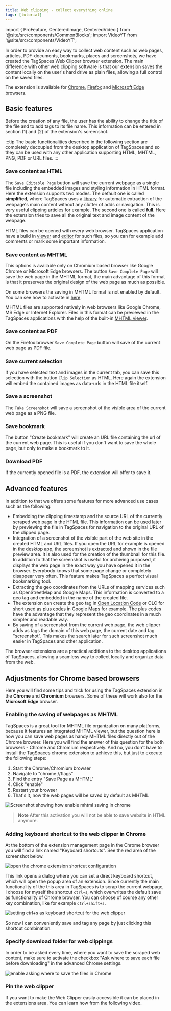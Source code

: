 ```yaml
---
title: Web clipping - collect everything online
tags: [tutorial]
---
```


import { ProFeature, CenteredImage, CenteredVideo } from '@site/src/components/CommonBlocks';
import VideoYT from '@site/src/components/VideoYT';

In order to provide an easy way to collect web content such as web pages, articles, PDF-documents, bookmarks, places and screenshots, we have created the TagSpaces Web Clipper browser extension. The main difference with other web clipping software is that our extension saves the content locally on the user's hard drive as plain files, allowing a full control on the saved files.

The extension is available for [Chrome](https://chrome.google.com/webstore/detail/tagspaces-web-clipper/ldalmgifdlgpiiadeccbcjojljeanhjk), [Firefox](https://addons.mozilla.org/en-US/firefox/addon/tagspaces/) and [Microsoft Edge](https://microsoftedge.microsoft.com/addons/detail/tagspaces-web-clipper/dinjgbhjngaockabnagbonbfinanjpdn) browsers.

<VideoYT
    youtubeId="lUVoa8tAr6U"
    title="TagSpaces Web Clipper Introduction Video"
    posterUrl="/media/videos/tagspaces-webclipper-screenshot-yt-video.png"
    height={550}
  />

## Basic features

Before the creation of any file, the user has the ability to change the title of the file and to add tags to its file name. This information can be entered in section (1) and (2) of the extension's screenshot.

<CenteredImage
    caption="A screenshot showing the web clipper in action"
    src="/media/tagspaces-webclipper.png"
    maxWidth="550px"
    showCaption
  />

:::tip
The basic functionalities described in the following section are completely decoupled from the desktop application of TagSpaces and so they can be used with any other application supporting HTML, MHTML, PNG, PDF or URL files.
:::

### Save content as HTML

The `Save Editable Page` button will save the current webpage as a single file including the embedded images and styling information in HTML format. Here the extension supports two modes. The default one is called **simplified**, where TagSpaces uses a [library](https://github.com/mozilla/readability) for automatic extraction of the webpage's main content without any clutter of adds or navigation. This is very useful clipping articles for example. The second one is called **full**. Here the extension tries to save all the original text and image content of the webpage.

HTML files can be opened with every web browser. TagSpaces application have a build in [viewer](/extensions/html-viewer) and [editor](/extensions/html-editor) for such files, so you can for example add comments or mark some important information.

### Save content as MHTML

This options is available only on Chromium based browser like Google Chrome or Microsoft Edge browsers. The button `Save Complete Page` will save the web page in the MHTML format, the main advantage of this format is that it preserves the original design of the web page as much as possible.

On some browsers the saving in MHTML format is not enabled by default. You can see how to activate in [here](#enabling-the-saving-of-webpages-as-mhtml).

MHTML files are supported natively in web browsers like Google Chrome, MS Edge or Internet Explorer. Files in this format can be previewed in the TagSpaces applications with the help of the built-in [MHTML viewer](/extensions/mhtml-viewer).

### Save content as PDF

On the Firefox browser `Save Complete Page` button will save of the current web page as PDF file.

### Save current selection

If you have selected text and images in the current tab, you can save this selection with the button `Clip Selection` as HTML. Here again the extension will embed the contained images as data-urls in the HTML file itself.

### Save a screenshot

The `Take Screenshot` will save a screenshot of the visible area of the current web page as a PNG file.

### Save bookmark

The button "Create bookmark" will create an URL file containing the url of the current web page. This is useful if you don't want to save the whole page, but only to make a bookmark to it.

### Download PDF

If the currently opened file is a PDF, the extension will offer to save it.

## Advanced features

In addition to that we offers some features for more advanced use cases such as the following:

- Embedding the clipping timestamp and the source URL of the currently scraped web page in the HTML file. This information can be used later by previewing the file in TagSpaces for navigation to the original URL of the clipped page.
- Integration of a screenshot of the visible part of the web site in the created HTML and URL files. If you open the URL for example is opened in the desktop app, the screenshot is extracted and shown in the file preview area. It is also used for the creation of the thumbnail for this file. In addition to that the screenshot is useful for archiving purposed, it displays the web page in the exact way you have opened it in the browser. Everybody knows that some page change or completely disappear very often. This feature makes TagSpaces a perfect visual bookmarking tool.
- Extracting the geo coordinates from the URLs of mapping services such as OpenStreetMap and Google Maps. This information is converted to a geo tag and embedded in the name of the created file.
- The extension can create the geo tag in [Open Location Code](https://github.com/google/open-location-code) or OLC for short used as [plus codes](https://plus.codes/) in Google Maps for example. The plus codes have the advantage that they represent the geo coordinates in a much simpler and readable way.
- By saving of a screenshot from the current web page, the web clipper adds as tags the domain of this web page, the current date and tag "screenshot". This makes the search later for such screenshot much easier in TagSpaces and other application.

<CenteredImage
    caption="A screenshot showing the extracted geo location as Plus Code"
    src="/media/tagspaces-webclipper-olc.png"
    showCaption
  />

The browser extensions are a practical additions to the desktop applications of TagSpaces, allowing a seamless way to collect locally and organize data from the web.

## Adjustments for Chrome based browsers

Here you will find some tips and trick for using the TagSpaces extension in the **Chrome** and **Chromium** browsers. Some of these will work also for the **Microsoft Edge** browser.

### Enabling the saving of webpages as MHTML

TagSpaces is a great tool for MHTML file organization on many platforms, because it features an integrated MHTML viewer, but the question here is how you can save web pages as handy MHTML files directly out of the Chrome browser. Here you will find the answer of this question for the both browsers - Chrome and Chromium respectively. And no, you don't have to install the TagSpaces chrome extension to achieve this, but just to execute the following steps:

1. Start the Chrome/Chromium browser
2. Navigate to "chrome://flags"
3. Find the entry "Save Page as MHTML"
4. Click "enable"
5. Restart your browser
6. That's it, now the web pages will be saved by default as MHTML

![Screenshot showing how enable mhtml saving in chrome](/media/enable--mhtml-saving-chrome.png)

> **Note** After this activation you will not be able to save website in HTML anymore.

### Adding keyboard shortcut to the web clipper in Chrome

At the bottom of the extension management page in the Chrome browser you will find a link named "Keyboard shortcuts". See the red area of the screenshot below.

![open the chrome extension shortcut configuration](/media/chrome-shortcuts-config.png)

This link opens a dialog where you can set a direct keyboard shortcut, which will open the popup area of an extension. Since currently the main functionality of the this area in TagSpaces is to scrap the current webpage, I choose for myself the shortcut `ctrl+s`, which overwrites the default save as functionality of Chrome browser. You can choose of course any other key combination, like for example `ctrl+shift+s`.

![setting ctrl+s as keyboard shortcut for the web clipper](/media/chrome-set-extension-shortcut.png)

So now I can conveniently save and tag any page by just clicking this shortcut combination.

### Specify download folder for web clippings

In order to be asked every time, where you want to save the scraped web content, make sure to activate the checkbox "Ask where to save each file before downloading" in the advanced Chrome settings.

![enable asking where to save the files in Chrome](/media/chrome-ask-where-to-save.png)

### Pin the web clipper

If you want to make the Web Clipper easily accessible it can be placed in the extensions area. You can learn how from the following video.

<CenteredVideo
  caption="Video showing how to pin the chrome web clipper to the extensions's area"
  src="/media/videos/pin-extension-chrome.mp4"
  maxWidth={600}
  autoPlay
  showCaption
/>
